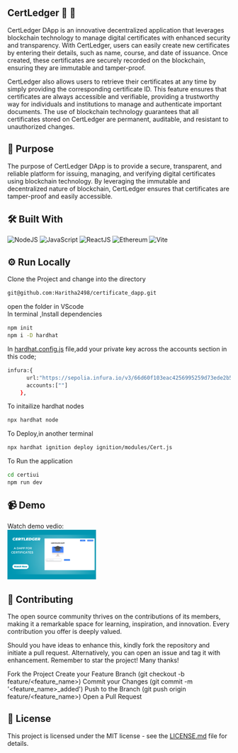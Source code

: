 ##  CertLedger :ledger: :scroll: ##
CertLedger DApp is an innovative decentralized application that leverages blockchain technology to manage digital certificates with enhanced security and transparency. With CertLedger, users can easily create new certificates by entering their details, such as name, course, and date of issuance. Once created, these certificates are securely recorded on the blockchain, ensuring they are immutable and tamper-proof.

CertLedger also allows users to retrieve their certificates at any time by simply providing the corresponding certificate ID. This feature ensures that certificates are always accessible and verifiable, providing a trustworthy way for individuals and institutions to manage and authenticate important documents. The use of blockchain technology guarantees that all certificates stored on CertLedger are permanent, auditable, and resistant to unauthorized changes.

## 🎯 Purpose ##
The purpose of CertLedger DApp is to provide a secure, transparent, and reliable platform for issuing, managing, and verifying digital certificates using blockchain technology. By leveraging the immutable and decentralized nature of blockchain, CertLedger ensures that certificates are tamper-proof and easily accessible. 

## 🛠 **Built With**

![NodeJS](https://img.icons8.com/color/48/000000/nodejs.png) ![JavaScript](https://img.icons8.com/color/48/000000/javascript.png) ![ReactJS](https://img.icons8.com/color/48/000000/react-native.png) ![Ethereum](https://img.icons8.com/ios-filled/50/000000/ethereum.png) ![Vite](https://img.icons8.com/fluency/48/000000/vite.png)


## ⚙️ Run Locally ##



Clone the Project and change into the directory
```bash
git@github.com:Haritha2498/certificate_dapp.git

```
open the folder in VScode<br>
In terminal ,Install dependencies

```bash
npm init
npm i -D hardhat
```
In [hardhat.config.js](https://github.com/Haritha2498/certificate_dapp/blob/main/hardhat.config.js) file,add your private key across the accounts section in this code;

```bash
infura:{
      url:"https://sepolia.infura.io/v3/66d60f103eac4256995259d73ede2b51",
      accounts:[""]
    },
```
To initailize hardhat nodes
```bash
npx hardhat node

```
To Deploy,in another terminal
```bash
npx hardhat ignition deploy ignition/modules/Cert.js
```
To Run the application
```bash
cd certiui
npm run dev
```

## :video_camera: Demo ##
Watch demo vedio:<br>
<a href="https://youtu.be/RXj-0NdUiro">
    <img src="https://github.com/Haritha2498/certificate_dapp/blob/main/certiui/src/assets/images/certidapp%20YouTube%20Thumbnail.png" alt="demo video" width="200" />
</a>




## :ribbon: Contributing ##
The open source community thrives on the contributions of its members, making it a remarkable space for learning, inspiration, and innovation. Every contribution you offer is deeply valued.

Should you have ideas to enhance this, kindly fork the repository and initiate a pull request. Alternatively, you can open an issue and tag it with enhancement. Remember to star the project! Many thanks!

Fork the Project
Create your Feature Branch (git checkout -b feature/<feature_name>)
Commit your Changes (git commit -m '<feature_name>_added')
Push to the Branch (git push origin feature/<feature_name>)
Open a Pull Request
## :page_with_curl: License ##
This project is licensed under the MIT license - see the [LICENSE.md](https://github.com/Haritha2498/certificate_dapp/blob/main/LICENSE) file for details.
